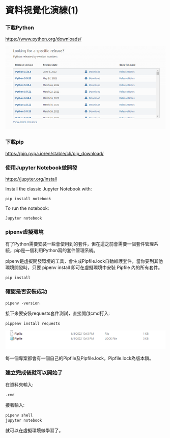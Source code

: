 # 資料視覺化演練(1)

### 下載Python

https://www.python.org/downloads/

![AI(1)](https://github.com/YuCheng1122/AI/blob/master/Scr/AI(1).png)

### 下載pip

https://pip.pypa.io/en/stable/cli/pip_download/

### 使用Jupyter Notebook做開發

https://jupyter.org/install

Install the classic Jupyter Notebook with:

```
pip install notebook
```

To run the notebook:

```
Jupyter notebook
```

### pipenv虛擬環境

有了Python需要安裝一些會使用到的套件，但在這之前會需要一個套件管理系統，pip是一個利用Python寫的套件管理系統。

pipenv是虛擬開發環境的工具，會生成Pipfile.lock自動維護套件，當你要到其他環境開發時，只要 pipenv install 即可在虛擬環境中安裝 Pipfile 內的所有套件。

```
pip install 
```

### 確認是否安裝成功

```
pipenv -version
```

接下來要安裝requests套件測試，直接開啟cmd打入:

```
pippenv install requests
```

![AI()](https://github.com/YuCheng1122/AI/blob/master/Scr/AI().png)

每一個專案都會有一個自己的Pipfile及Pipfile.lock，Pipfile.lock為版本鎖。

### 建立完成後就可以開始了

在資料夾輸入:

```
.cmd
```

接著輸入:

```
pipenv shell
jupyter notebook
```

就可以在虛擬環境做學習了。


